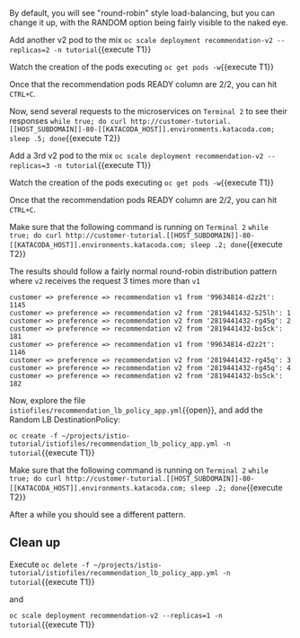 By default, you will see "round-robin" style load-balancing, but you can change it up, with the RANDOM option being fairly visible to the naked eye.

Add another v2 pod to the mix `oc scale deployment recommendation-v2 --replicas=2 -n tutorial`{{execute T1}}

Watch the creation of the pods executing `oc get pods -w`{{execute T1}}

Once that the recommendation pods READY column are 2/2, you can hit `CTRL+C`. 

Now, send several requests to the microservices on `Terminal 2` to see their responses
`while true; do curl http://customer-tutorial.[[HOST_SUBDOMAIN]]-80-[[KATACODA_HOST]].environments.katacoda.com; sleep .5; done`{{execute T2}}

Add a 3rd v2 pod to the mix `oc scale deployment recommendation-v2 --replicas=3 -n tutorial`{{execute T1}}

Watch the creation of the pods executing `oc get pods -w`{{execute T1}}

Once that the recommendation pods READY column are 2/2, you can hit `CTRL+C`. 

Make sure that the following command is running on `Terminal 2` `while true; do curl http://customer-tutorial.[[HOST_SUBDOMAIN]]-80-[[KATACODA_HOST]].environments.katacoda.com; sleep .2; done`{{execute T2}}

The results should follow a fairly normal round-robin distribution pattern where `v2` receives the request 3 times more than `v1`

```
customer => preference => recommendation v1 from '99634814-d2z2t': 1145
customer => preference => recommendation v2 from '2819441432-525lh': 1
customer => preference => recommendation v2 from '2819441432-rg45q': 2
customer => preference => recommendation v2 from '2819441432-bs5ck': 181
customer => preference => recommendation v1 from '99634814-d2z2t': 1146
customer => preference => recommendation v2 from '2819441432-rg45q': 3
customer => preference => recommendation v2 from '2819441432-rg45q': 4
customer => preference => recommendation v2 from '2819441432-bs5ck': 182
```

Now, explore the file `istiofiles/recommendation_lb_policy_app.yml`{{open}}, and add the Random LB DestinationPolicy:

`oc create -f ~/projects/istio-tutorial/istiofiles/recommendation_lb_policy_app.yml -n tutorial`{{execute T1}}

Make sure that the following command is running on `Terminal 2` `while true; do curl http://customer-tutorial.[[HOST_SUBDOMAIN]]-80-[[KATACODA_HOST]].environments.katacoda.com; sleep .2; done`{{execute T2}}

After a while you should see a different pattern.

## Clean up

Execute `oc delete -f ~/projects/istio-tutorial/istiofiles/recommendation_lb_policy_app.yml -n tutorial`{{execute T1}}

and 

`oc scale deployment recommendation-v2 --replicas=1 -n tutorial`{{execute T1}}